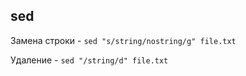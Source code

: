 ## sed
Замена строки - ```sed "s/string/nostring/g" file.txt```  

Удаление - ```sed "/string/d" file.txt```
